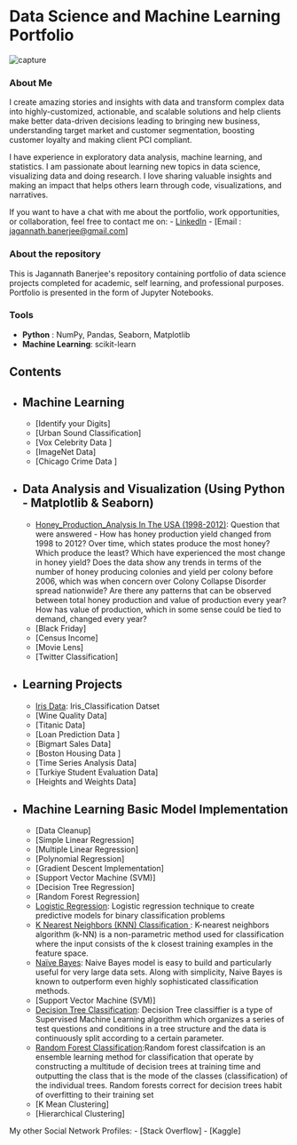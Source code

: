 # Data Science and Machine Learning Portfolio
![capture](https://user-images.githubusercontent.com/23444472/43589488-d5d2a9b4-963c-11e8-9838-514713f46dc7.JPG)
### About Me
I create amazing stories and insights with data and transform complex data into highly-customized, actionable, and scalable solutions  and help clients make better data-driven decisions leading to bringing new business, understanding target market and customer segmentation, boosting customer loyalty and making client PCI compliant.

I have experience in exploratory data analysis, machine learning, and statistics. I am passionate about learning new topics in data science, visualizing data and doing research. I love sharing valuable insights and making an impact that helps others learn through code, visualizations, and narratives.

If you want to have a chat with me about the portfolio, work opportunities, or collaboration, feel free to contact me on:
    - [LinkedIn](https://www.linkedin.com/in/jagannath-banerjee/)
    - [Email : jagannath.banerjee@gmail.com]

### About the repository
This is Jagannath Banerjee's repository containing portfolio of data science projects completed for academic, self learning, and professional purposes. Portfolio is presented in the form of Jupyter Notebooks.

### Tools
  - **Python** : NumPy, Pandas, Seaborn, Matplotlib
  - **Machine Learning**: scikit-learn

## Contents
- ## Machine Learning
    - [Identify your Digits]
    - [Urban Sound Classification]
    - [Vox Celebrity Data ]
    - [ImageNet Data]
    - [Chicago Crime Data ]

- ## Data Analysis and Visualization (Using Python - Matplotlib & Seaborn)
    - [Honey_Production_Analysis
    In The USA (1998-2012)](https://github.com/jbanerje/Data-Science-and-Machine-Learning/blob/master/IPythonNotebook_Vizualization/Honey%20Production.ipynb): Question that were answered  - How has honey production yield changed from 1998 to 2012? Over time, which states produce the most honey? Which produce the least? Which have experienced the most change in honey yield? Does the data show any trends in terms of the number of honey producing colonies and yield per colony before 2006, which was when concern over Colony Collapse Disorder spread nationwide? Are there any patterns that can be observed between total honey production and value of production every year? How has value of production, which in some sense could be tied to demand, changed every year?
    - [Black Friday]
    - [Census Income]
    - [Movie Lens]
    - [Twitter Classification]

- ## Learning Projects
    - [Iris Data](https://github.com/jbanerje/Data-Science-and-Machine-Learning/blob/master/IPythonNotebook_Learning%20Projects/Iris_Classification.ipynb): Iris_Classification Datset
    - [Wine Quality Data]
    - [Titanic Data]
    - [Loan Prediction Data ]
    - [Bigmart Sales Data]
    - [Boston Housing Data ]
    - [Time Series Analysis Data]
    - [Turkiye Student Evaluation Data]
    - [Heights and Weights Data]

- ## Machine Learning Basic Model Implementation
    - [Data Cleanup]
    - [Simple Linear Regression]
    - [Multiple Linear Regression]
    - [Polynomial Regression]
    - [Gradient Descent Implementation]
    - [Support Vector Machine (SVM)]
    - [Decision Tree Regression]
    - [Random Forest Regression]
    - [Logistic Regression](https://github.com/jbanerje/Data-Science-and-Machine-Learning/blob/master/IPythonNotebook_Machine%20Learning%20Basic%20Model/Logistic_Regression.ipynb): Logistic regression technique to create predictive models for binary classification problems
    - [K Nearest Neighbors (KNN) Classification ](https://github.com/jbanerje/Data-Science-and-Machine-Learning/blob/master/IPythonNotebook_Machine%20Learning%20Basic%20Model/KNN_Classification.ipynb): K-nearest neighbors algorithm (k-NN) is a non-parametric method used for classification where the input consists of the k closest training examples in the feature space.
    - [Naïve Bayes](https://github.com/jbanerje/Data-Science-and-Machine-Learning/blob/master/IPythonNotebook_Machine%20Learning%20Basic%20Model/Naive_Bayes.ipynb): Naive Bayes model is easy to build and particularly useful for very large data sets. Along with simplicity, Naive Bayes is known to outperform even highly sophisticated classification methods.
    - [Support Vector Machine (SVM)]
    - [Decision Tree Classification](https://github.com/jbanerje/Data-Science-and-Machine-Learning/blob/master/IPythonNotebook_Machine%20Learning%20Basic%20Model/Decision_Tree.ipynb): Decision Tree classiffier is a type of Supervised Machine Learning algorithm which organizes a series of test questions and conditions in a tree structure and the data is continuously split according to a certain parameter.
    - [Random Forest Classification](https://github.com/jbanerje/Data-Science-and-Machine-Learning/blob/master/IPythonNotebook_Machine%20Learning%20Basic%20Model/Random_Forest.ipynb):Random forest classifcation is an ensemble learning method for classification that operate by constructing a multitude of decision trees at training time and outputting the class that is the mode of the classes (classification) of the individual trees. Random forests correct for decision trees habit of overfitting to their training set
    - [K Mean Clustering]
    - [Hierarchical Clustering]

My other Social Network Profiles:
    - [Stack Overflow]
    - [Kaggle]
